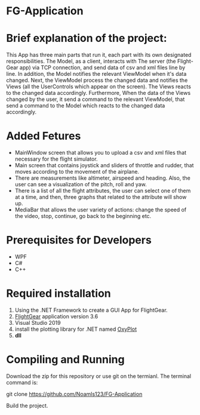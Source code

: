 # FG-Application

# Brief explanation of the project:

This App has three main parts that run it, each part with its own designated responsibilities.
The Model, as a client, interacts with The server (the Flight-Gear app) via TCP connection, and send data of csv and xml files line by line.
In addition, the Model notifies the relevant ViewModel when it's data changed. Next, the ViewModel process the changed data and notifies the Views (all the UserControls which appear on the screen). The Views reacts to the changed data accordingly.
Furthermore, When the data of the Views changed by the user, it send a command to the relevant ViewModel, that send a command to the Model which reacts to the changed data accordingly. 

# Added Fetures

* MainWindow screen that allows you to upload a csv and xml files that necessary for the flight simulator.
* Main screen that contains joystick and sliders of throttle and rudder, that moves according to the movement of the airplane.
* There are measurements like altimeter, airspeed and heading. Also, the user can see a visualization of the pitch, roll and yaw.  
* There is a list of all the flight attributes, the user can select one of them at a time, and then, three graphs that related to the attribute will show up.
* MediaBar that allows the user variety of actions: change the speed of the video, stop, continue, go back to the beginning etc.  

# Prerequisites for Developers
- WPF
- C#
- C++

# Required installation

1) Using the .NET Framework to create a GUI App for FlightGear.
2) [FlightGear](https://www.flightgear.org/) application version 3.6 
3) Visual Studio 2019 
4) install the plotting library for .NET named [OxyPlot](https://oxyplot.readthedocs.io/en/latest/getting-started/hello-wpf-xaml.html)
5) **dll**


# Compiling and Running

Download the zip for this repository or use git on the termianl. The terminal command is:

git clone https://github.com/Noamls123/FG-Application

Build the project.
